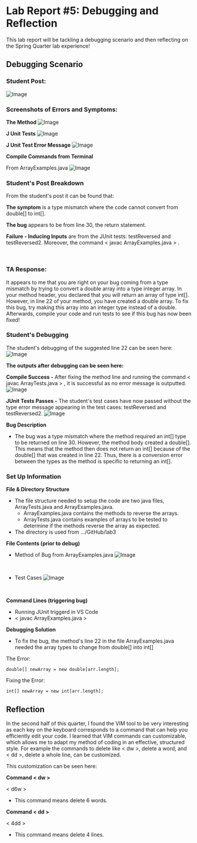 # Lab Report #5: Debugging and Reflection 
This lab report will be tackling a debugging scenario and then reflecting on the Spring Quarter lab experience! 

## Debugging Scenario

### Student Post: 
![Image](PostStudentEd.png) 
<br>


### Screenshots of Errors and Symptoms:

**The Method**
![Image](MethodError.png) 
<br>


**J Unit Tests**
![Image](TestCases.png) 
<br>


**J Unit Test Error Message**
![Image](JunitError.png) 
<br>

**Compile Commands from Terminal**

From ArrayExamples.java
![Image](CompileExamples.png) 
<br>


### Student's Post Breakdown 

From the student's post it can be found that: 

**The symptom** is a type mismatch where the code cannot convert from double[] to int[].

**The bug** appears to be from line 30, the return statement.

**Failure - Inducing Inputs** are from the JUnit tests: testReversed and testReversed2. Moreover, 
the command < javac ArrayExamples.java > .

<br>


### TA Response:
  
  It appears to me that you are right on your bug coming from a type mismatch by trying to 
  convert a double array into a type integer array. In your method header, you declared that you 
  will return an array of type int[]. However, in line 22 of your method, you have created a double array.
  To fix this bug, try making this array into an integer type instead of a double. Afterwards, compile your code
  and run tests to see if this bug has now been fixed! 
  <br>
  
 
### Student's Debugging 
  
  The student's debugging of the suggested line 22 can be seen here: 
  ![Image](FixedMethod.png) 
  <br>
  
  **The outputs after debugging can be seen here:**
  
  **Compile Success -** After fixing the method line and running the command < javac ArrayTests.java > , 
  it is successful as no error message is outputted. 
  ![Image](ArrayCompileSuccess.png) 
  <br>
  
  **JUnit Tests Passes -** The student's test cases have now passed without the type error message 
  appearing in the test cases: testReversed and testReversed2.
  ![Image](JunitPass.png) 
  <br>
  
  **Bug Description**
  - The bug was a type mismatch where the method required an int[] type to be returned on line 30. However, the method
  body created a double[]. This means that the method then does not return an int[] because of the double[]
  that was created in line 22. Thus, there is a conversion error between the types as the method is specific to returning
  an int[]. 
  

### Set Up Information
  **File & Directory Structure**
  - The file structure needed to setup the code are two java files, ArrayTests.java and ArrayExamples.java.
    - ArrayExamples.java contains the methods to reverse the arrays.
    - ArrayTests.java contains examples of arrays to be tested to determine if the methods reverse the array as expected.
  - The directory is used from .../GitHub/lab3
  
  **File Contents (prior to debug)**
  - Method of Bug from ArrayExamples.java 
    ![Image](MethodError.png)
  <br>
  
  
  - Test Cases 
    ![Image](TestCases.png) 
  <br>
  
  
  **Command Lines (triggering bug)**
  - Running JUnit triggerd in VS Code 
  - < javac ArrayExamples.java > 
 
  
  **Debugging Solution**
  - To fix the bug, the method's line 22 in the file ArrayExamples.java needed the array types to change from double[] into int[] 
  
  The Error:
  
  ```
  double[] newArray = new double[arr.length];
  ```
  
  Fixing the Error:
  ```
  int[] newArray = new int[arr.length];
  ```

## Reflection 

  In the second half of this quarter, I found the VIM tool to be very interesting as each key on the keyboard corresponds
  to a command that can help you efficiently edit your code. I learned that VIM commands can customizable, 
  which allows me to adapt my method of coding in an effective, structured style. For example the commands to delete like
  < dw >, delete a word, and < dd >, delete a whole line, can be customized. 
  
  This customization can be seen here:
  
  **Command < dw >**
  
  < d6w > 
  - This command means delete 6 words. 
  
  **Command < dd >**
  
  < 4dd >
  - This command means delete 4 lines. 
  
  
